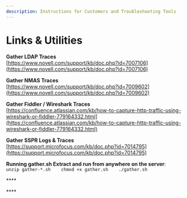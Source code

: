 ```yaml
---
description: Instructions for Customers and Troubleshooting Tools
---
```


# Links & Utilities

**Gather LDAP Traces**   
[https://www.novell.com/support/kb/doc.php?id=7007106](https://www.novell.com/support/kb/doc.php?id=7007106) 

**Gather NMAS Traces**   
[https://www.novell.com/support/kb/doc.php?id=7009602](https://www.novell.com/support/kb/doc.php?id=7009602)

**Gather Fiddler / Wireshark Traces**  
[https://confluence.atlassian.com/kb/how-to-capture-http-traffic-using-wireshark-or-fiddler-779164332.html](https://confluence.atlassian.com/kb/how-to-capture-http-traffic-using-wireshark-or-fiddler-779164332.html)

**Gather SSPR Logs & Traces**  
[https://support.microfocus.com/kb/doc.php?id=7014795](https://support.microfocus.com/kb/doc.php?id=7014795)

**Running gather.sh Extract and run from anywhere on the server**:   
`unzip gather-*.sh   
chmod +x gather.sh   
./gather.sh`

\*\*\*\*

\*\*\*\*




